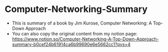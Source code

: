 # Computer-Networking-Summary

* This is summary of a book by Jim Kurose, Computer Networking: A Top-Down Approach
* You can also copy the original content from my notion page: https://www.notion.so/Computer-Networking-A-Top-Down-Approach-summary-b0cef24b61914ca6b99690e6e5662cc1?pvs=4
